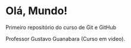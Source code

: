 # Olá, Mundo!
 Primeiro repositório do curso de Git e GitHub

 Professor Gustavo Guanabara (Curso em video).
